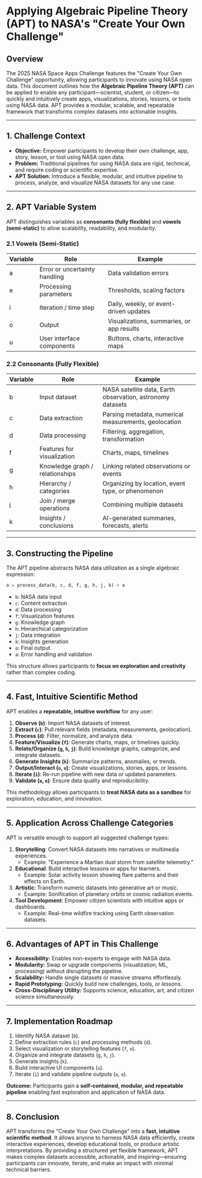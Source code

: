 # Applying Algebraic Pipeline Theory (APT) to NASA's "Create Your Own Challenge"

## Overview
The 2025 NASA Space Apps Challenge features the "Create Your Own Challenge" opportunity, allowing participants to innovate using NASA open data. This document outlines how the **Algebraic Pipeline Theory (APT)** can be applied to enable any participant—scientist, student, or citizen—to quickly and intuitively create apps, visualizations, stories, lessons, or tools using NASA data. APT provides a modular, scalable, and repeatable framework that transforms complex datasets into actionable insights.

---

## 1. Challenge Context
- **Objective:** Empower participants to develop their own challenge, app, story, lesson, or tool using NASA open data.
- **Problem:** Traditional pipelines for using NASA data are rigid, technical, and require coding or scientific expertise.
- **APT Solution:** Introduce a flexible, modular, and intuitive pipeline to process, analyze, and visualize NASA datasets for any use case.

---

## 2. APT Variable System
APT distinguishes variables as **consonants (fully flexible)** and **vowels (semi-static)** to allow scalability, readability, and modularity.

### 2.1 Vowels (Semi-Static)
| Variable | Role | Example |
|----------|------|---------|
| a        | Error or uncertainty handling | Data validation errors |
| e        | Processing parameters | Thresholds, scaling factors |
| i        | Iteration / time step | Daily, weekly, or event-driven updates |
| o        | Output | Visualizations, summaries, or app results |
| u        | User interface components | Buttons, charts, interactive maps |

### 2.2 Consonants (Fully Flexible)
| Variable | Role | Example |
|----------|------|---------|
| b        | Input dataset | NASA satellite data, Earth observation, astronomy datasets |
| c        | Data extraction | Parsing metadata, numerical measurements, geolocation |
| d        | Data processing | Filtering, aggregation, transformation |
| f        | Features for visualization | Charts, maps, timelines |
| g        | Knowledge graph / relationships | Linking related observations or events |
| h        | Hierarchy / categories | Organizing by location, event type, or phenomenon |
| j        | Join / merge operations | Combining multiple datasets |
| k        | Insights / conclusions | AI-generated summaries, forecasts, alerts |

---

## 3. Constructing the Pipeline
The APT pipeline abstracts NASA data utilization as a single algebraic expression:

```python
o = process_data(b, c, d, f, g, h, j, k) + a
```
- `b`: NASA data input
- `c`: Content extraction
- `d`: Data processing
- `f`: Visualization features
- `g`: Knowledge graph
- `h`: Hierarchical categorization
- `j`: Data integration
- `k`: Insights generation
- `o`: Final output
- `a`: Error handling and validation

This structure allows participants to **focus on exploration and creativity** rather than complex coding.

---

## 4. Fast, Intuitive Scientific Method
APT enables a **repeatable, intuitive workflow** for any user:

1. **Observe (`b`)**: Import NASA datasets of interest.
2. **Extract (`c`)**: Pull relevant fields (metadata, measurements, geolocation).
3. **Process (`d`)**: Filter, normalize, and analyze data.
4. **Feature/Visualize (`f`)**: Generate charts, maps, or timelines quickly.
5. **Relate/Organize (`g`, `h`, `j`)**: Build knowledge graphs, categorize, and integrate datasets.
6. **Generate Insights (`k`)**: Summarize patterns, anomalies, or trends.
7. **Output/Interact (`o`, `u`)**: Create visualizations, stories, apps, or lessons.
8. **Iterate (`i`)**: Re-run pipeline with new data or updated parameters.
9. **Validate (`a`, `e`)**: Ensure data quality and reproducibility.

This methodology allows participants to **treat NASA data as a sandbox** for exploration, education, and innovation.

---

## 5. Application Across Challenge Categories
APT is versatile enough to support all suggested challenge types:

1. **Storytelling**: Convert NASA datasets into narratives or multimedia experiences.
   - Example: "Experience a Martian dust storm from satellite telemetry."
2. **Educational**: Build interactive lessons or apps for learners.
   - Example: Solar activity lesson showing flare patterns and their effects on Earth.
3. **Artistic**: Transform numeric datasets into generative art or music.
   - Example: Sonification of planetary orbits or cosmic radiation events.
4. **Tool Development**: Empower citizen scientists with intuitive apps or dashboards.
   - Example: Real-time wildfire tracking using Earth observation datasets.

---

## 6. Advantages of APT in This Challenge
- **Accessibility:** Enables non-experts to engage with NASA data.
- **Modularity:** Swap or upgrade components (visualization, ML, processing) without disrupting the pipeline.
- **Scalability:** Handle single datasets or massive streams effortlessly.
- **Rapid Prototyping:** Quickly build new challenges, tools, or lessons.
- **Cross-Disciplinary Utility:** Supports science, education, art, and citizen science simultaneously.

---

## 7. Implementation Roadmap
1. Identify NASA dataset (`b`).
2. Define extraction rules (`c`) and processing methods (`d`).
3. Select visualization or storytelling features (`f`, `o`).
4. Organize and integrate datasets (`g`, `h`, `j`).
5. Generate insights (`k`).
6. Build interactive UI components (`u`).
7. Iterate (`i`) and validate pipeline outputs (`a`, `e`).

**Outcome:** Participants gain a **self-contained, modular, and repeatable pipeline** enabling fast exploration and application of NASA data.

---

## 8. Conclusion
APT transforms the "Create Your Own Challenge" into a **fast, intuitive scientific method**. It allows anyone to harness NASA data efficiently, create interactive experiences, develop educational tools, or produce artistic interpretations. By providing a structured yet flexible framework, APT makes complex datasets accessible, actionable, and inspiring—ensuring participants can innovate, iterate, and make an impact with minimal technical barriers.

